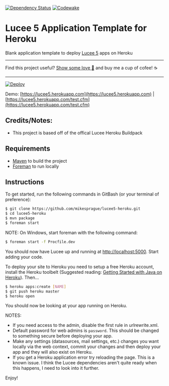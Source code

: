 [![Dependency Status](https://www.versioneye.com/user/projects/57673e8c276f0f0052974a19/badge.svg?style=flat)](https://www.versioneye.com/user/projects/57673e8c276f0f0052974a19)    [![Codewake](https://www.codewake.com/badges/codewake.svg)](https://www.codewake.com/p/lucee-5-application-template-for-heroku)

# Lucee 5 Application Template for Heroku

Blank application template to deploy [Lucee 5](http://lucee.org) apps on Heroku

---

Find this project useful? [Show some love :revolving_hearts:](https://www.creatorlove.com/mikesprague/lucee-5-heroku-buildpack) and buy me a cup of cofee! :coffee:

---

[![Deploy](https://www.herokucdn.com/deploy/button.png)](https://heroku.com/deploy)

Demo: [https://lucee5.herokuapp.com](https://lucee5.herokuapp.com) | [https://lucee5.herokuapp.com/test.cfm](https://lucee5.herokuapp.com/test.cfm)

## Credits/Notes:

- This project is based off of the offical Lucee Heroku Buildpack

## Requirements

- [Maven](http://maven.apache.org/) to build the project
- [Foreman](https://github.com/ddollar/foreman) to run locally

## Instructions

To get started, run the following commands in GitBash (or your terminal of preference):

```bash
$ git clone https://github.com/mikesprague/lucee5-heroku.git
$ cd lucee5-heroku
$ mvn package
$ foreman start
```

NOTE: On Windows, start foreman with the following command:

```bash
$ foreman start -f Procfile.dev
```

You should now have Lucee up and running at <http://localhost:5000>. Start adding your code.

To deploy your site to Heroku you need to setup a free Heroku account, install the Heroku toolbelt (Suggested reading: [Getting Started with Java on Heroku](https://devcenter.heroku.com/articles/getting-started-with-java)). Then...

```bash
$ heroku apps:create [NAME]
$ git push heroku master
$ heroku open
```

You should now be looking at your app running on Heroku.

NOTES:

* If you need access to the admin, disable the first rule in urlrewrite.xml.
* Default password for web admins is `password`. This should be changed to something secure before deploying your app.
* Make any settings (datasources, mail settings, etc.) changes you want locally via the web context, commit your changes and then deploy your app and they will also exist on Heroku.
* If you get a Heroku application error try reloading the page. This is a known issue. I think the Lucee dependencies aren't quite ready when this happens, I need to look into it further.

Enjoy!
